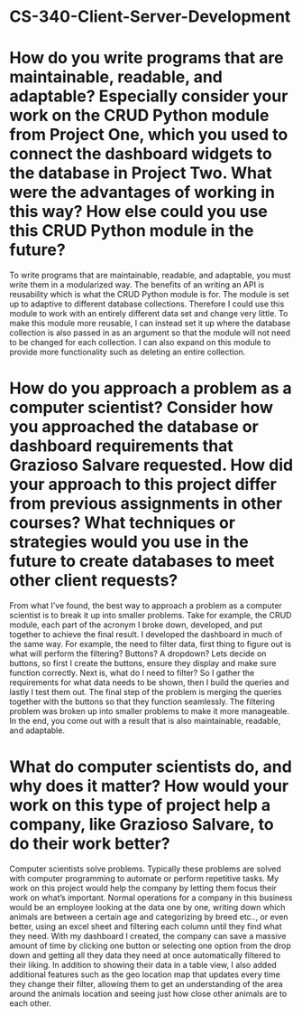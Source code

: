 # CS-340-Client-Server-Development

# How do you write programs that are maintainable, readable, and adaptable? Especially consider your work on the CRUD Python module from Project One, which you used to connect the dashboard widgets to the database in Project Two. What were the advantages of working in this way? How else could you use this CRUD Python module in the future?
To write programs that are maintainable, readable, and adaptable, you must write them in a modularized way. The benefits of an writing an API is 
reusability which is what the CRUD Python module is for. The module is set up to adaptive to different database collections. Therefore I could use
this module to work with an entirely different data set and change very little. To make this module more reusable, I can instead set it up where 
the database collection is also passed in as an argument so that the module will not need to be changed for each collection. I can also expand on
this module to provide more functionality such as deleting an entire collection. 

# How do you approach a problem as a computer scientist? Consider how you approached the database or dashboard requirements that Grazioso Salvare requested. How did your approach to this project differ from previous assignments in other courses? What techniques or strategies would you use in the future to create databases to meet other client requests?
From what I’ve found, the best way to approach a problem as a computer scientist is to break it up into smaller problems. Take for example, the 
CRUD module, each part of the acronym I broke down, developed, and put together to achieve the final result. I developed the dashboard in much of 
the same way. For example, the need to filter data, first thing to figure out is what will perform the filtering? Buttons? A dropdown? Lets decide
on buttons, so first I create the buttons, ensure they display and make sure function correctly. Next is, what do I need to filter? So I gather the 
requirements for what data needs to be shown, then I build the queries and lastly I test them out. The final step of the problem is merging the 
queries together with the buttons so that they function seamlessly. The filtering problem was broken up into smaller problems to make it more 
manageable. In the end, you come out with a result that is also maintainable, readable, and adaptable. 

# What do computer scientists do, and why does it matter? How would your work on this type of project help a company, like Grazioso Salvare, to do their work better?
Computer scientists solve problems. Typically these problems are solved with computer programming to automate or perform repetitive tasks. My work
on this project would help the company by letting them focus their work on what’s important. Normal operations for a company in this business would 
be an employee looking at the data one by one, writing down which animals are between a certain age and categorizing by breed etc.., or even 
better, using an excel sheet and filtering each column until they find what they need. With my dashboard I created, the company can save a massive
amount of time by clicking one button or selecting one option from the drop down and getting all they data they need at once automatically filtered 
to their liking. In addition to showing their data in a table view, I also added additional features such as the geo location map that updates 
every time they change their filter, allowing them to get an understanding of the area around the animals location and seeing just how close other 
animals are to each other. 
